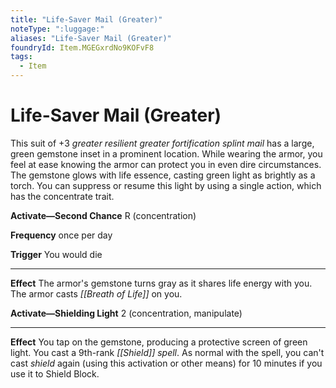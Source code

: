 ```yaml
---
title: "Life-Saver Mail (Greater)"
noteType: ":luggage:"
aliases: "Life-Saver Mail (Greater)"
foundryId: Item.MGEGxrdNo9KOFvF8
tags:
  - Item
---
```


# Life-Saver Mail (Greater)

This suit of +3 _greater resilient greater fortification splint mail_ has a large, green gemstone inset in a prominent location. While wearing the armor, you feel at ease knowing the armor can protect you in even dire circumstances. The gemstone glows with life essence, casting green light as brightly as a torch. You can suppress or resume this light by using a single action, which has the concentrate trait.

**Activate—Second Chance** R (concentration)

**Frequency** once per day

**Trigger** You would die

* * *

**Effect** The armor's gemstone turns gray as it shares life energy with you. The armor casts _[[Breath of Life]]_ on you.

**Activate—Shielding Light** 2 (concentration, manipulate)

* * *

**Effect** You tap on the gemstone, producing a protective screen of green light. You cast a 9th-rank _[[Shield]] spell_. As normal with the spell, you can't cast _shield_ again (using this activation or other means) for 10 minutes if you use it to Shield Block.
